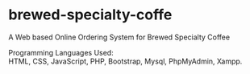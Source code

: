 # brewed-specialty-coffe
A Web based Online Ordering System for Brewed Specialty Coffee


Programming Languages Used: <br>
HTML, CSS, JavaScript, PHP, Bootstrap, Mysql, PhpMyAdmin, Xampp.
